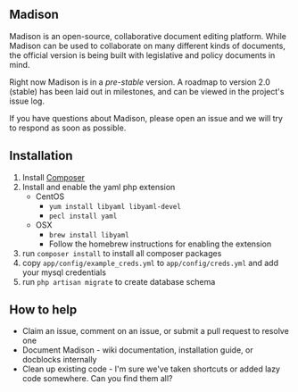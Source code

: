 ## Madison

Madison is an open-source, collaborative document editing platform.  While Madison can be used to collaborate on many different kinds of documents, the official version is being built with legislative and policy documents in mind.

Right now Madison is in a _pre-stable_ version.  A roadmap to version 2.0 (stable) has been laid out in milestones, and can be viewed in the project's issue log.

If you have questions about Madison, please open an issue and we will try to respond as soon as possible.

## Installation

1.  Install [Composer](http://getcomposer.org/)
1.  Install and enable the yaml php extension
	* CentOS
		* `yum install libyaml libyaml-devel`
		* `pecl install yaml`
	* OSX
		* `brew install libyaml`
		* Follow the homebrew instructions for enabling the extension
1.  run `composer install` to install all composer packages
1. 	copy `app/config/example_creds.yml` to `app/config/creds.yml` and add your mysql credentials
1.  run `php artisan migrate` to create database schema

## How to help

* Claim an issue, comment on an issue, or submit a pull request to resolve one
* Document Madison - wiki documentation, installation guide, or docblocks internally
* Clean up existing code - I'm sure we've taken shortcuts or added lazy code somewhere.  Can you find them all?